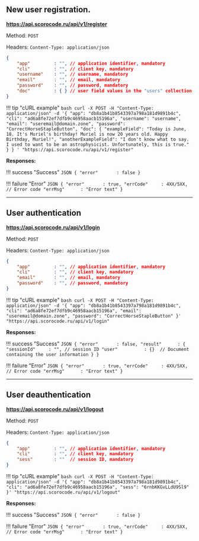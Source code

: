 ## New user registration.

**https://api.scorocode.ru/api/v1/register**

Method: `POST`

Headers: `Content-Type: application/json`

```JSON
{
    "app"         : "", // application identifier, mandatory
    "cli"         : "", // client key, mandatory
    "username"    : "", // username, mandatory
    "email"       : "", // email, mandatory
    "password"    : "", // password, mandatory
    "doc"         : { } // user field values in the "users" collection, optional
}
```

!!! tip "cURL example"
    ```bash
    curl -X POST -H "Content-Type: application/json" -d '{
        "app": "db8a1b41b8543397a798a181d9891b4c",
        "cli": "ad6a8fe72ef7dfb9c46958aacb15196a",
        "username": "username",
        "email": "useremail@domain.zone",
        "password": "CorrectHorseStapleButton",
        "doc": {
            "exampleField": "Today is June, 18. It's Muriel's birthday! Muriel is now 20 years old. Happy Birthday, Muriel!",
            "anotherExampleField": "I don't know what to say. I used to want to be an astrophysicist. Unfortunately, this is true."
        }
    }
    ' "https://api.scorocode.ru/api/v1/register"
    ```

**Responses:**

!!! success "Success"
    ```JSON
    {
        "error"       : false
    }
    ```

!!! failure "Error"
    ```JSON
    {
        "error"       : true,
        "errCode"     : 4XX/5XX, // Error code
        "errMsg"      : "Error text"
    }
    ```


-----------------------------------------------------------------------------------------------------------------------------------------------------------

## User authentication

**https://api.scorocode.ru/api/v1/login**

Method: `POST`

Headers: `Content-Type: application/json`

```JSON
{
    "app"         : "", // application identifier, mandatory
    "cli"         : "", // client key, mandatory
    "email"       : "", // email, mandatory
    "password"    : "", // password, mandatory
}
```

!!! tip "cURL example"
    ```bash
    curl -X POST -H "Content-Type: application/json" -d '{
        "app": "db8a1b41b8543397a798a181d9891b4c",
        "cli": "ad6a8fe72ef7dfb9c46958aacb15196a",
        "email": "useremail@domain.zone",
        "password": "CorrectHorseStapleButton"
    }' "https://api.scorocode.ru/api/v1/login"
    ```


**Responses:**

!!! success "Success"
    ```JSON
    {
        "error"       : false,
        "result"      : {
            "sessionId"     : "", // session ID
            "user"          : {}  // Document containing the user information
        }
    }
    ```

!!! failure "Error"
    ```JSON
    {
        "error"       : true,
        "errCode"     : 4XX/5XX, // Error code
        "errMsg"      : "Error text"
    }
    ```

-----------------------------------------------------------------------------------------------------------------------------------------------------------


## User deauthentication

**https://api.scorocode.ru/api/v1/logout**

Method: `POST`

Headers: `Content-Type: application/json`

```JSON
{
    "app"         : "", // application identifier, mandatory
    "cli"         : "", // client key, mandatory
    "sess"        : ""  // session ID, mandatory
}
```

!!! tip "cURL example"
    ```bash
    curl -X POST -H "Content-Type: application/json" -d '{
        "app": "db8a1b41b8543397a798a181d9891b4c",
        "cli": "ad6a8fe72ef7dfb9c46958aacb15196a",
        "sess": "6rnbKKGvLLdU9Sl9"
    }' "https://api.scorocode.ru/api/v1/logout"
    ```

**Responses:**

!!! success "Success"
    ```JSON
    {
        "error"       : false
    }
    ```

!!! failure "Error"
    ```JSON
    {
        "error"       : true,
        "errCode"     : 4XX/5XX, // Error code
        "errMsg"      : "Error text"
    }
    ```

